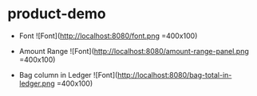 # product-demo

- Font
  ![Font](<http://localhost:8080/font.png> =400x100)

- Amount Range
  ![Font](<http://localhost:8080/amount-range-panel.png> =400x100)

- Bag column in Ledger
  ![Font](<http://localhost:8080/bag-total-in-ledger.png> =400x100)
